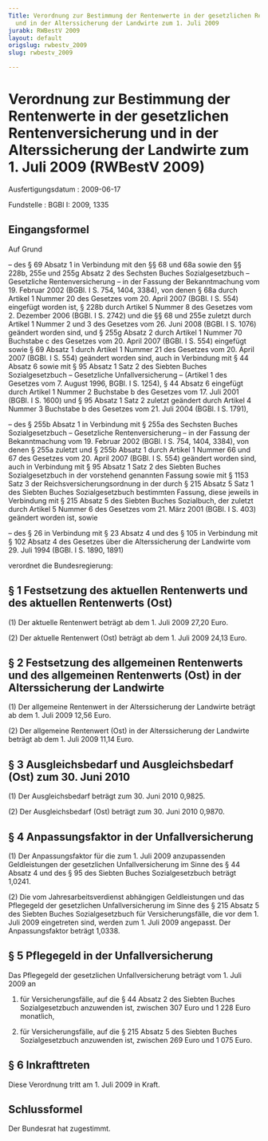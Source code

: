```yaml
---
Title: Verordnung zur Bestimmung der Rentenwerte in der gesetzlichen Rentenversicherung
  und in der Alterssicherung der Landwirte zum 1. Juli 2009
jurabk: RWBestV 2009
layout: default
origslug: rwbestv_2009
slug: rwbestv_2009

---
```


# Verordnung zur Bestimmung der Rentenwerte in der gesetzlichen Rentenversicherung und in der Alterssicherung der Landwirte zum 1. Juli 2009 (RWBestV 2009)

Ausfertigungsdatum
:   2009-06-17

Fundstelle
:   BGBl I: 2009, 1335

## Eingangsformel

Auf Grund

–   des § 69 Absatz 1 in Verbindung mit den §§ 68 und 68a sowie den §§
    228b, 255e und 255g Absatz 2 des Sechsten Buches Sozialgesetzbuch –
    Gesetzliche Rentenversicherung – in der Fassung der Bekanntmachung vom
    19\. Februar 2002 (BGBl. I S. 754, 1404, 3384), von denen § 68a durch
    Artikel 1 Nummer 20 des Gesetzes vom 20. April 2007 (BGBl. I S. 554)
    eingefügt worden ist, § 228b durch Artikel 5 Nummer 8 des Gesetzes vom
    2\. Dezember 2006 (BGBl. I S. 2742) und die §§ 68 und 255e zuletzt
    durch Artikel 1 Nummer 2 und 3 des Gesetzes vom 26. Juni 2008 (BGBl. I
    S. 1076) geändert worden sind, und § 255g Absatz 2 durch Artikel 1
    Nummer 70 Buchstabe c des Gesetzes vom 20. April 2007 (BGBl. I S. 554)
    eingefügt sowie § 69 Absatz 1 durch Artikel 1 Nummer 21 des Gesetzes
    vom 20. April 2007 (BGBl. I S. 554) geändert worden sind, auch in
    Verbindung mit § 44 Absatz 6 sowie mit § 95 Absatz 1 Satz 2 des
    Siebten Buches Sozialgesetzbuch – Gesetzliche Unfallversicherung –
    (Artikel 1 des Gesetzes vom 7. August 1996, BGBl. I S. 1254), § 44
    Absatz 6 eingefügt durch Artikel 1 Nummer 2 Buchstabe b des Gesetzes
    vom 17. Juli 2001 (BGBl. I S. 1600) und § 95 Absatz 1 Satz 2 zuletzt
    geändert durch Artikel 4 Nummer 3 Buchstabe b des Gesetzes vom 21.
    Juli 2004 (BGBl. I S. 1791),


–   des § 255b Absatz 1 in Verbindung mit § 255a des Sechsten Buches
    Sozialgesetzbuch – Gesetzliche Rentenversicherung – in der Fassung der
    Bekanntmachung vom 19. Februar 2002 (BGBl. I S. 754, 1404, 3384), von
    denen § 255a zuletzt und § 255b Absatz 1 durch Artikel 1 Nummer 66 und
    67 des Gesetzes vom 20. April 2007 (BGBl. I S. 554) geändert worden
    sind, auch in Verbindung mit § 95 Absatz 1 Satz 2 des Siebten Buches
    Sozialgesetzbuch in der vorstehend genannten Fassung sowie mit § 1153
    Satz 3 der Reichsversicherungsordnung in der durch § 215 Absatz 5 Satz
    1 des Siebten Buches Sozialgesetzbuch bestimmten Fassung, diese
    jeweils in Verbindung mit § 215 Absatz 5 des Siebten Buches
    Sozialbuch, der zuletzt durch Artikel 5 Nummer 6 des Gesetzes vom 21.
    März 2001 (BGBl. I S. 403) geändert worden ist, sowie


–   des § 26 in Verbindung mit § 23 Absatz 4 und des § 105 in Verbindung
    mit § 102 Absatz 4 des Gesetzes über die Alterssicherung der Landwirte
    vom 29. Juli 1994 (BGBl. I S. 1890, 1891)



verordnet die Bundesregierung:

## § 1 Festsetzung des aktuellen Rentenwerts und des aktuellen Rentenwerts (Ost)

(1) Der aktuelle Rentenwert beträgt ab dem 1. Juli 2009 27,20 Euro.

(2) Der aktuelle Rentenwert (Ost) beträgt ab dem 1. Juli 2009 24,13
Euro.

## § 2 Festsetzung des allgemeinen Rentenwerts und des allgemeinen Rentenwerts (Ost) in der Alterssicherung der Landwirte

(1) Der allgemeine Rentenwert in der Alterssicherung der Landwirte
beträgt ab dem 1. Juli 2009 12,56 Euro.

(2) Der allgemeine Rentenwert (Ost) in der Alterssicherung der
Landwirte beträgt ab dem 1. Juli 2009 11,14 Euro.

## § 3 Ausgleichsbedarf und Ausgleichsbedarf (Ost) zum 30. Juni 2010

(1) Der Ausgleichsbedarf beträgt zum 30. Juni 2010 0,9825.

(2) Der Ausgleichsbedarf (Ost) beträgt zum 30. Juni 2010 0,9870.

## § 4 Anpassungsfaktor in der Unfallversicherung

(1) Der Anpassungsfaktor für die zum 1. Juli 2009 anzupassenden
Geldleistungen der gesetzlichen Unfallversicherung im Sinne des § 44
Absatz 4 und des § 95 des Siebten Buches Sozialgesetzbuch beträgt
1,0241.

(2) Die vom Jahresarbeitsverdienst abhängigen Geldleistungen und das
Pflegegeld der gesetzlichen Unfallversicherung im Sinne des § 215
Absatz 5 des Siebten Buches Sozialgesetzbuch für Versicherungsfälle,
die vor dem 1. Juli 2009 eingetreten sind, werden zum 1. Juli 2009
angepasst. Der Anpassungsfaktor beträgt 1,0338.

## § 5 Pflegegeld in der Unfallversicherung

Das Pflegegeld der gesetzlichen Unfallversicherung beträgt vom 1. Juli
2009 an

1.  für Versicherungsfälle, auf die § 44 Absatz 2 des Siebten Buches
    Sozialgesetzbuch anzuwenden ist, zwischen 307 Euro und 1 228 Euro
    monatlich,


2.  für Versicherungsfälle, auf die § 215 Absatz 5 des Siebten Buches
    Sozialgesetzbuch anzuwenden ist, zwischen 269 Euro und 1 075 Euro.

## § 6 Inkrafttreten

Diese Verordnung tritt am 1. Juli 2009 in Kraft.

## Schlussformel

Der Bundesrat hat zugestimmt.

